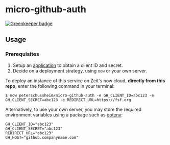 # micro-github-auth

[![Greenkeeper badge](https://badges.greenkeeper.io/peterschussheim/micro-github-auth.svg)](https://greenkeeper.io/)

## Usage

### Prerequisites

1. Setup an [application](https://github.com/settings/applications/new) to obtain a client ID and secret.
2. Decide on a deployment strategy, using `now` or your own server.

To deploy an instance of this service on Zeit's now cloud, **directly from this repo**, enter the following command in your terminal:

`$ now peterschussheim/micro-github-auth -e GH_CLIENT_ID=abc123 -e GH_CLIENT_SECRET=abc123 -e REDIRECT_URL=https://fsf.org`

Alternatively, to use your own server, you may store the required environment variables using a package such as [dotenv](https://github.com/motdotla/dotenv):

```
GH_CLIENT_ID="abc123"
GH_CLIENT_SECRET="abc123"
REDIRECT_URL="abc123"
GH_HOST="github.companyname.com"
```
